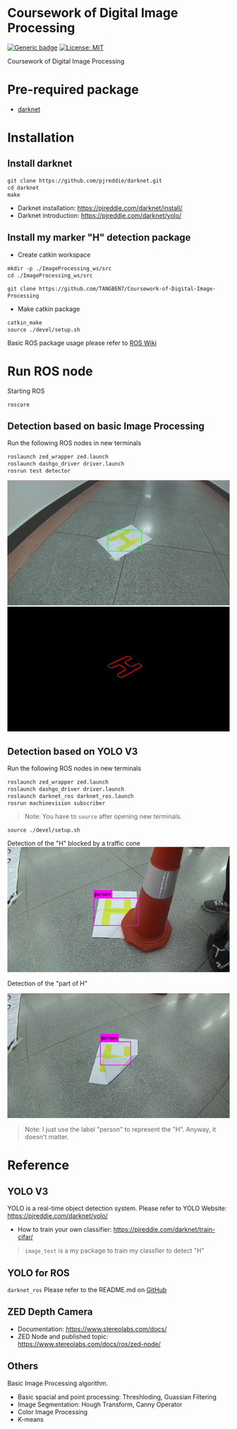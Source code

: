 # Coursework of Digital Image Processing
[![Generic badge](https://img.shields.io/badge/version-v5.1.1-blue.svg)](https://shields.io/)
[![License: MIT](https://img.shields.io/badge/License-MIT-green.svg)](https://opensource.org/licenses/MIT) 

Coursework of Digital Image Processing

# Pre-required package
- [darknet](https://github.com/pjreddie/darknet)

# Installation
## Install darknet
```
git clone https://github.com/pjreddie/darknet.git
cd darknet
make
```
- Darknet installation: https://pjreddie.com/darknet/install/
- Darknet introduction: https://pjreddie.com/darknet/yolo/

## Install my marker "H" detection package
- Create catkin workspace
```
mkdir -p ./ImageProcessing_ws/src
cd ./ImageProcessing_ws/src
```
```
git clone https://github.com/TANGBEN7/Coursework-of-Digital-Image-Processing
```
- Make catkin package
```
catkin_make
source ./devel/setup.sh
```
Basic ROS package usage please refer to [ROS Wiki](http://wiki.ros.org/ROS/Tutorials)

# Run ROS node
Starting ROS
```
roscore
```
## Detection based on basic Image Processing
Run the following ROS nodes in new terminals
```
roslaunch zed_wrapper zed.launch
roslaunch dashgo_driver driver.launch
rosrun test detector
```
![](https://github.com/TANGBEN7/Coursework-of-Digital-Image-Processing/blob/main/assets/img/Frame_1.png)
![](https://github.com/TANGBEN7/Coursework-of-Digital-Image-Processing/blob/main/assets/img/Left%20HoughLine_1.png)

## Detection based on YOLO V3
Run the following ROS nodes in new terminals
```
roslaunch zed_wrapper zed.launch
roslaunch dashgo_driver driver.launch
roslaunch darknet_ros darknet_ros.launch
rosrun machinevision subscriber
```

  > Note:
    You have to `source` after opening new terminals.
```
source ./devel/setup.sh
```
Detection of the "H" blocked by a traffic cone    
![](https://github.com/TANGBEN7/Coursework-of-Digital-Image-Processing/blob/main/assets/img/YOLO%20V3_6.png)

Detection of the "part of H"

![](https://github.com/TANGBEN7/Coursework-of-Digital-Image-Processing/blob/main/assets/img/YOLO%20V3_3.png)

> Note: I just use the label "person" to represent the "H". Anyway, it doesn't matter.

# Reference
## YOLO V3
YOLO is a real-time object detection system. Please refer to YOLO Website: https://pjreddie.com/darknet/yolo/
- How to train your own classifier: https://pjreddie.com/darknet/train-cifar/
> `image_test` is a my package to train my classfier to detect "H"
## YOLO for ROS
`darknet_ros`
Please refer to the README.md on [GitHub](https://github.com/leggedrobotics/darknet_ros)
## ZED Depth Camera
- Documentation: https://www.stereolabs.com/docs/
- ZED Node and published topic: https://www.stereolabs.com/docs/ros/zed-node/

## Others
Basic Image Processing algorithm. 
- Basic spacial and point processing: Threshloding, Guassian Filtering
- Image Segmentation: Hough Transform, Canny Operator
- Color Image Processing
- K-means
